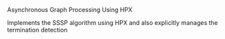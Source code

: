 Asynchronous Graph Processing Using HPX

Implements the SSSP algorithm using HPX and also explicitly manages the termination detection
